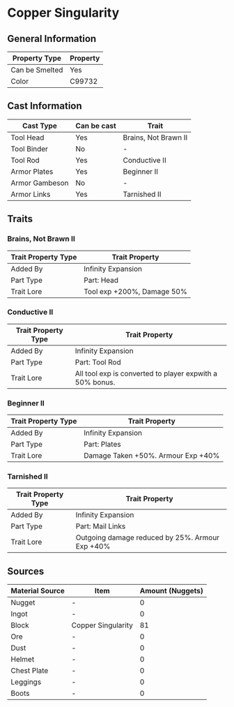 # Copper Singularity

## General Information

| Property Type  | Property |
| -------------- | -------- |
| Can be Smelted | Yes      |
| Color          | C99732   |

## Cast Information

| Cast Type      | Can be cast | Trait                |
| -------------- | ----------- | -------------------- |
| Tool Head      | Yes         | Brains, Not Brawn II |
| Tool Binder    | No          | -                    |
| Tool Rod       | Yes         | Conductive II        |
| Armor Plates   | Yes         | Beginner II          |
| Armor Gambeson | No          | -                    |
| Armor Links    | Yes         | Tarnished II         |

## Traits

### Brains, Not Brawn II

| Trait Property Type | Trait Property             |
| ------------------- | -------------------------- |
| Added By            | Infinity Expansion         |
| Part Type           | Part: Head                 |
| Trait Lore          | Tool exp +200%, Damage 50% |

### Conductive II

| Trait Property Type | Trait Property                                           |
| ------------------- | -------------------------------------------------------- |
| Added By            | Infinity Expansion                                       |
| Part Type           | Part: Tool Rod                                           |
| Trait Lore          | All tool exp is converted to player expwith a 50% bonus. |

### Beginner II

| Trait Property Type | Trait Property                     |
| ------------------- | ---------------------------------- |
| Added By            | Infinity Expansion                 |
| Part Type           | Part: Plates                       |
| Trait Lore          | Damage Taken +50%. Armour Exp +40% |

### Tarnished II

| Trait Property Type | Trait Property                                  |
| ------------------- | ----------------------------------------------- |
| Added By            | Infinity Expansion                              |
| Part Type           | Part: Mail Links                                |
| Trait Lore          | Outgoing damage reduced by 25%. Armour Exp +40% |

## Sources

| Material Source | Item               | Amount (Nuggets) |
| --------------- | ------------------ | ---------------- |
| Nugget          | -                  | 0                |
| Ingot           | -                  | 0                |
| Block           | Copper Singularity | 81               |
| Ore             | -                  | 0                |
| Dust            | -                  | 0                |
| Helmet          | -                  | 0                |
| Chest Plate     | -                  | 0                |
| Leggings        | -                  | 0                |
| Boots           | -                  | 0                |
